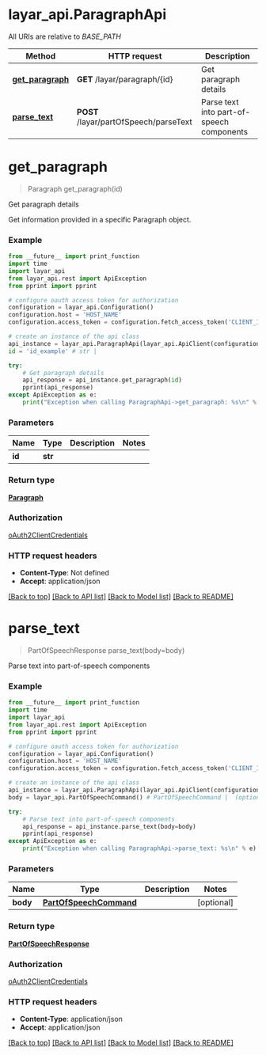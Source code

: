 # layar_api.ParagraphApi

All URIs are relative to *BASE_PATH*

Method | HTTP request | Description
------------- | ------------- | -------------
[**get_paragraph**](ParagraphApi.md#get_paragraph) | **GET** /layar/paragraph/{id} | Get paragraph details
[**parse_text**](ParagraphApi.md#parse_text) | **POST** /layar/partOfSpeech/parseText | Parse text into part-of-speech components

# **get_paragraph**
> Paragraph get_paragraph(id)

Get paragraph details

Get information provided in a specific Paragraph object.

### Example
```python
from __future__ import print_function
import time
import layar_api
from layar_api.rest import ApiException
from pprint import pprint

# configure oauth access token for authorization
configuration = layar_api.Configuration()
configuration.host = 'HOST_NAME'
configuration.access_token = configuration.fetch_access_token('CLIENT_ID', 'CLIENT_SECRET')

# create an instance of the api class
api_instance = layar_api.ParagraphApi(layar_api.ApiClient(configuration))
id = 'id_example' # str | 

try:
    # Get paragraph details
    api_response = api_instance.get_paragraph(id)
    pprint(api_response)
except ApiException as e:
    print("Exception when calling ParagraphApi->get_paragraph: %s\n" % e)
```

### Parameters

Name | Type | Description  | Notes
------------- | ------------- | ------------- | -------------
 **id** | **str**|  | 

### Return type

[**Paragraph**](Paragraph.md)

### Authorization

[oAuth2ClientCredentials](../README.md#oAuth2ClientCredentials)

### HTTP request headers

 - **Content-Type**: Not defined
 - **Accept**: application/json

[[Back to top]](#) [[Back to API list]](../README.md#documentation-for-api-endpoints) [[Back to Model list]](../README.md#documentation-for-models) [[Back to README]](../README.md)

# **parse_text**
> PartOfSpeechResponse parse_text(body=body)

Parse text into part-of-speech components

### Example
```python
from __future__ import print_function
import time
import layar_api
from layar_api.rest import ApiException
from pprint import pprint

# configure oauth access token for authorization
configuration = layar_api.Configuration()
configuration.host = 'HOST_NAME'
configuration.access_token = configuration.fetch_access_token('CLIENT_ID', 'CLIENT_SECRET')

# create an instance of the api class
api_instance = layar_api.ParagraphApi(layar_api.ApiClient(configuration))
body = layar_api.PartOfSpeechCommand() # PartOfSpeechCommand |  (optional)

try:
    # Parse text into part-of-speech components
    api_response = api_instance.parse_text(body=body)
    pprint(api_response)
except ApiException as e:
    print("Exception when calling ParagraphApi->parse_text: %s\n" % e)
```

### Parameters

Name | Type | Description  | Notes
------------- | ------------- | ------------- | -------------
 **body** | [**PartOfSpeechCommand**](PartOfSpeechCommand.md)|  | [optional] 

### Return type

[**PartOfSpeechResponse**](PartOfSpeechResponse.md)

### Authorization

[oAuth2ClientCredentials](../README.md#oAuth2ClientCredentials)

### HTTP request headers

 - **Content-Type**: application/json
 - **Accept**: application/json

[[Back to top]](#) [[Back to API list]](../README.md#documentation-for-api-endpoints) [[Back to Model list]](../README.md#documentation-for-models) [[Back to README]](../README.md)

